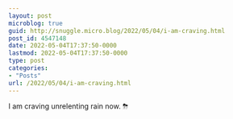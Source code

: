 ```yaml
---
layout: post
microblog: true
guid: http://snuggle.micro.blog/2022/05/04/i-am-craving.html
post_id: 4547148
date: 2022-05-04T17:37:50-0000
lastmod: 2022-05-04T17:37:50-0000
type: post
categories:
- "Posts"
url: /2022/05/04/i-am-craving.html
---
```

<p>I am craving unrelenting rain now. ⛈</p>
